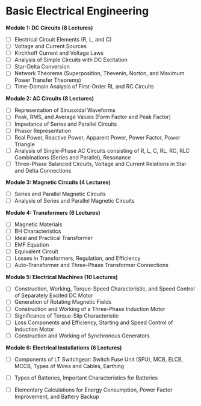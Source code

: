 # Basic Electrical Engineering

**Module 1: DC Circuits (8 Lectures)**
- [ ] Electrical Circuit Elements (R, L, and C)
- [ ] Voltage and Current Sources
- [ ] Kirchhoff Current and Voltage Laws
- [ ] Analysis of Simple Circuits with DC Excitation
- [ ] Star-Delta Conversion
- [ ] Network Theorems (Superposition, Thevenin, Norton, and Maximum Power Transfer Theorems)
- [ ] Time-Domain Analysis of First-Order RL and RC Circuits

**Module 2: AC Circuits (8 Lectures)**
- [ ] Representation of Sinusoidal Waveforms
- [ ] Peak, RMS, and Average Values (Form Factor and Peak Factor)
- [ ] Impedance of Series and Parallel Circuits
- [ ] Phasor Representation
- [ ] Real Power, Reactive Power, Apparent Power, Power Factor, Power Triangle
- [ ] Analysis of Single-Phase AC Circuits consisting of R, L, C, RL, RC, RLC Combinations (Series and Parallel), Resonance
- [ ] Three-Phase Balanced Circuits, Voltage and Current Relations in Star and Delta Connections

**Module 3: Magnetic Circuits (4 Lectures)**
- [ ] Series and Parallel Magnetic Circuits
- [ ] Analysis of Series and Parallel Magnetic Circuits

**Module 4: Transformers (6 Lectures)**
- [ ] Magnetic Materials
- [ ] BH Characteristics
- [ ] Ideal and Practical Transformer
- [ ] EMF Equation
- [ ] Equivalent Circuit
- [ ] Losses in Transformers, Regulation, and Efficiency
- [ ] Auto-Transformer and Three-Phase Transformer Connections

**Module 5: Electrical Machines (10 Lectures)**
- [ ] Construction, Working, Torque-Speed Characteristic, and Speed Control of Separately Excited DC Motor
- [ ] Generation of Rotating Magnetic Fields
- [ ] Construction and Working of a Three-Phase Induction Motor
- [ ] Significance of Torque-Slip Characteristic
- [ ] Loss Components and Efficiency, Starting and Speed Control of Induction Motor
- [ ] Construction and Working of Synchronous Generators

**Module 6: Electrical Installations (6 Lectures)**
- [ ] Components of LT Switchgear: Switch Fuse Unit (SFU), MCB, ELCB, MCCB, Types of Wires and Cables, Earthing
- [ ] Types of Batteries, Important Characteristics for Batteries
- [ ] Elementary Calculations for Energy Consumption, Power Factor Improvement, and Battery Backup

